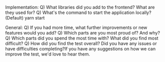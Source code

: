 Implementation:
Q) What libraries did you add to the frontend? What are they used for?
Q) What's the command to start the application locally?
(Default) yarn start

General:
Q) If you had more time, what further improvements or new features would you add?
Q) Which parts are you most proud of? And why?
Q) Which parts did you spend the most time with? What did you find most difficult?
Q) How did you find the test overall? Did you have any issues or have difficulties completing?If you have any suggestions on how we can improve the test, we'd love to hear them.